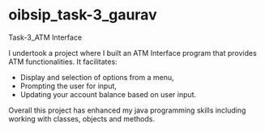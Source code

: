 # oibsip_task-3_gaurav
Task-3_ATM Interface

I undertook a project where I built an ATM Interface program that provides ATM functionalities. It facilitates: 
- Display and selection of options from a menu, 
- Prompting the user for input, 
- Updating your account balance based on user input. 

Overall this project has enhanced my java programming skills including working with classes, objects and methods.
